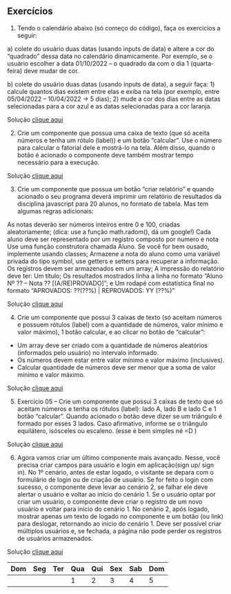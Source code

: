 ## Exercícios

1. Tendo o calendário abaixo (só começo do código), faça os exercicios a seguir:
<table class="calendar">
<thead>
  <tr>
    <th>Dom</th>
    <th>Seg</th>
    <th>Ter</th>
    <th>Qua</th>
    <th>Qui</th>
    <th>Sex</th>
    <th>Sab</th>
    <th>Dom</th>
  </tr>
</thead>
<tbody>
  <tr>
    <td></td>
    <td></td>
    <td></td>
    <td>1</td>
    <td>2</td>
    <td>3</td>
    <td>4</td>
    <td>5</td>
  </tr>
a) colete do usuário duas datas (usando inputs de data) e altere a cor do “quadrado” dessa data no calendário dinamicamente. Por exemplo, se o usuário escolher a data 01/10/2022 – o quadrado da com o dia 1 (quarta-feira) deve mudar de cor.

b) colete do usuário duas datas (usando inputs de data), a seguir faça: 1) calcule quantos dias existem entre elas e exiba na tela (por exemplo, entre 05/04/2022 – 10/04/2022 → 5 dias); 2) mude a cor dos dias entre as datas selecionadas para a cor azul e as datas selecionadas para a cor laranja.

Solução [clique aqui](https://mervy.github.io/js-dom/pages/solutions3)

  
2. Crie um componente que possua uma caixa de texto (que só aceita números e tenha um rótulo (label)) e um botão “calcular”.
Use o número para calcular o fatorial dele e mostrá-lo na tela. Além disso, quando o botão é acionado o componente deve também mostrar tempo necessário para a execução. 

Solução [clique aqui](https://mervy.github.io/js-dom/pages/solutions3)

3. Crie um componente que possua um botão “criar relatório” e quando acionado o seu programa deverá imprimir um relatório de resultados da disciplina javascript para 20 alunos, no formato de tabela. Mas tem algumas regras adicionais:

As notas deverão ser números inteiros entre 0 e 100, criadas aleatoriamente; (dica: use a função math.radom(), dá um google!)
Cada aluno deve ser representado por um registro composto por numero e nota
Use uma função construtora chamada Aluno. Se você for bem ousado, implemente usando classes;
Armazene a nota do aluno como uma variável privada do tipo symbol, use getters e setters para recuperar a informação.
Os registros devem ser armazenados em um array;
A impressão do relatório deve ter:
Um título;
Os resultados mostrados linha a linha no formato “Aluno Nº ?? – Nota ?? [(A/RE)PROVADO]”; e
Um rodapé com estatística final no formato “APROVADOS: ??(??%)  |  REPROVADOS: YY (??%)”

Solução [clique aqui](https://mervy.github.io/js-dom/pages/solutions3)

4. Crie um componente que possui 3 caixas de texto (só aceitam números e possuem rótulos (label) com a quantidade de números, valor mínimo e valor máximo), 1 botão calcular, e ao clicar no botão de “calcular”:
- Um array deve ser criado com a quantidade de números aleatórios (informados pelo usuário) no intervalo informado.
- Os números devem estar entre valor mínimo e valor máximo (inclusives).
- Calcular quantidade de números deve ser menor que a soma de valor mínimo e valor máximo.

Solução [clique aqui](https://mervy.github.io/js-dom/pages/solutions3)

5. Exercício 05 – Crie um componente que possui 3 caixas de texto que só aceitam números e tenha os rótulos (label): lado A, lado B e lado C e 1 botão “calcular”. Quando acionado o botão deve dizer se um triângulo é formado por esses 3 lados. Caso afirmativo, informe se o triângulo equilátero, isósceles ou escaleno. (esse é bem simples né =D ) 

Solução [clique aqui](https://mervy.github.io/js-dom/pages/solutions3)

6. Agora vamos criar um último componente mais avançado. Nesse, você precisa criar campos para usuário e login em aplicação(sign up/ sign in).
No 1º cenário, antes de estar logado, o visitante se depara com o formulário de login ou de criação de usuário. Se for feito o login com sucesso, o componente deve levar ao cenário 2, se falhar ele deve alertar o usuário e voltar ao início do cenário 1. Se o usuário optar por criar um usuário, o componente deve criar o registro de um novo usuário e voltar para início do cenário 1.
No cenário 2, após logado, mostrar apenas um texto de logado no componente e um botão (ou link) para deslogar, retornando ao início do cenário 1. Deve ser possível criar múltiplos usuários e, se fechada, a página não pode perder os registros de usuários  armazenados.

Solução [clique aqui](https://mervy.github.io/js-dom/pages/solutions3)

